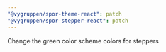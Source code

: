```yaml
---
"@vygruppen/spor-theme-react": patch
"@vygruppen/spor-stepper-react": patch
---
```


Change the green color scheme colors for steppers
